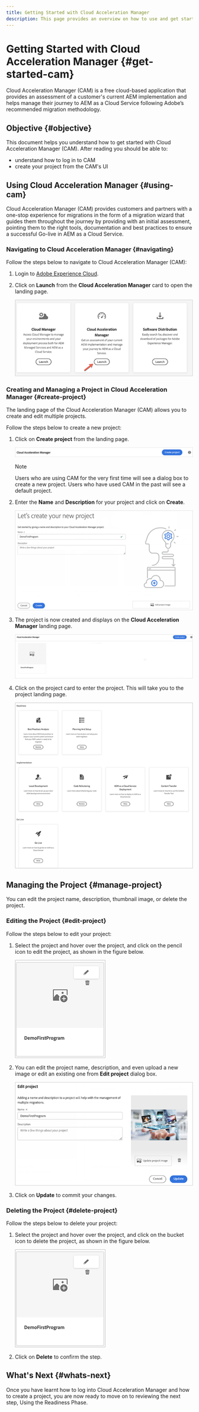 ```yaml
---
title: Getting Started with Cloud Acceleration Manager
description: This page provides an overview on how to use and get started with Cloud Acceleration Manager.
---
```


# Getting Started with Cloud Acceleration Manager {#get-started-cam}

Cloud Acceleration Manager (CAM) is a free cloud-based application that provides an assessment of a customer's current AEM implementation and helps manage their journey to AEM as a Cloud Service following Adobe’s recommended migration methodology.

## Objective {#objective}

This document helps you understand how to get started with Cloud Acceleration Manager (CAM). After reading you should be able to:

* understand how to log in to CAM 
* create your project from the CAM's UI

## Using Cloud Acceleration Manager {#using-cam}

Cloud Acceleration Manager (CAM) provides customers and partners with a one-stop experience for migrations in the form of a migration wizard that guides them throughout the journey by providing with an initial assessment, pointing them to the right tools, documentation and best practices to ensure a successful Go-live in AEM as a Cloud Service.

### Navigating to Cloud Acceleration Manager {#navigating}

Follow the steps below to navigate to Cloud Acceleration Manager (CAM):

1. Login to [Adobe Experience Cloud](https://experience.adobe.com).

1. Click on **Launch** from the **Cloud Acceleration Manager** card to open the landing page.

    ![image](/help/move-to-cloud-service/cloud-acceleration-manager/assets/cam-1.png)

### Creating and Managing a Project in Cloud Acceleration Manager {#create-project}

The landing page of the Cloud Acceleration Manager (CAM) allows you to create and edit multiple projects.

Follow the steps below to create a new project:

1. Click on **Create project** from  the landing page.

   ![image](/help/move-to-cloud-service/cloud-acceleration-manager/assets/cam-2.png)

   >[!NOTE]
   >Users who are using CAM for the very first time will see a dialog box to create a new project. Users who have used CAM in the past will see a default project.

1. Enter the **Name** and **Description** for your project and click on **Create**.

   ![image](/help/move-to-cloud-service/cloud-acceleration-manager/assets/cam-3.png)

1. The project is now created and displays on the **Cloud Acceleration Manager** landing page.

   ![image](/help/move-to-cloud-service/cloud-acceleration-manager/assets/cam-landing.png)
   
1. Click on the project card to enter the project. This will take you to the project landing page.

   ![image](/help/move-to-cloud-service/cloud-acceleration-manager/assets/cam-5.png)

## Managing the Project {#manage-project}

You can edit the project name, description, thumbnail image, or delete the project.

### Editing the Project {#edit-project}

Follow the steps below to edit your project:

1. Select the project and hover over the project, and click on the pencil icon to edit the project, as shown in the figure below.

   ![image](/help/move-to-cloud-service/cloud-acceleration-manager/assets/cam-4.png)

1. You can edit the project name, description, and even upload a new image or edit an existing one from **Edit project** dialog box.

   ![image](/help/move-to-cloud-service/cloud-acceleration-manager/assets/cam-edit.png)

1. Click on **Update** to commit your changes.

### Deleting the Project {#delete-project}

Follow the steps below to delete your project:

1. Select the project and hover over the project, and click on the bucket icon to delete the project, as shown in the figure below.

   ![image](/help/move-to-cloud-service/cloud-acceleration-manager/assets/cam-4.png)

1. Click on **Delete** to confirm the step.

## What's Next {#whats-next}

Once you have learnt how to log into Cloud Acceleration Manager and how to create a project, you are now ready to move on to reviewing the next step, Using the Readiness Phase.